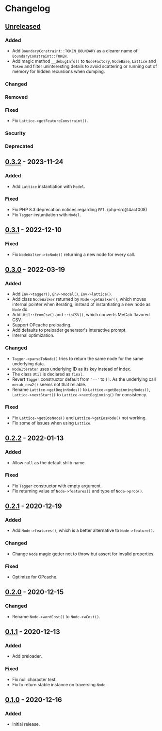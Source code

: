 # Changelog

[Unreleased]: https://github.com/ranvis/php-mecab-ffi/compare/v0.3.2...HEAD
## [Unreleased]
### Added
- Add `BoundaryConstraint::TOKEN_BOUNDARY` as a clearer name of `BoundaryConstraint::TOKEN`.
- Add magic method `__debugInfo()` to `NodeFactory`, `NodeBase`, `Lattice` and `Token` and filter uninteresting details to avoid scattering or running out of memory for hidden recursions when dumping.
### Changed
### Removed
### Fixed
- Fix `Lattice->getFeatureConstraint()`.
### Security
### Deprecated

[0.3.2]: https://github.com/ranvis/php-mecab-ffi/compare/v0.3.1..v0.3.2
## [0.3.2] - 2023-11-24
### Added
- Add `Lattice` instantiation with `Model`.
### Fixed
- Fix PHP 8.3 deprecation notices regarding `FFI`. (php-src@4acf008)
- Fix `Tagger` instantiation with `Model`.

[0.3.1]: https://github.com/ranvis/php-mecab-ffi/compare/v0.3.0..v0.3.1
## [0.3.1] - 2022-12-10
### Fixed
- Fix `NodeWalker->toNode()` returning a new node for every call.

[0.3.0]: https://github.com/ranvis/php-mecab-ffi/compare/v0.2.2..v0.3.0
## [0.3.0] - 2022-03-19
### Added
- Add `Env->tagger()`, `Env->model()`, `Env->lattice()`.
- Add class `NodeWalker` returned by `Node->getWalker()`, which moves internal pointer when iterating, instead of instantiating a new node as `Node` do.
- Add `Util::fromCsv()` and `::toCSV()`, which converts MeCab flavored CSV.
- Support OPcache preloading.
- Add defaults to preloader generator's interactive prompt.
- Internal optimization.
### Changed
- `Tagger->parseToNode()` tries to return the same node for the same underlying data.
- `NodeIterator` uses underlying ID as its key instead of index.
- The class `Util` is declared as `final`.
- Revert `Tagger` constructor default from `'--'` to `[]`.
  As the underlying call `mecab_new2()` seems not that reliable.
- Rename `Lattice->getBeginNodes()` to `Lattice->getBeginningNodes()`,
  `Lattice->nextStart()` to `Lattice->nextBeginning()` for consistency.
### Fixed
- Fix `Lattice->getBosNode()` and `Lattice->getEosNode()` not working.
- Fix some of issues when using `Lattice`.

[0.2.2]: https://github.com/ranvis/php-mecab-ffi/compare/v0.2.1..v0.2.2
## [0.2.2] - 2022-01-13
### Added
- Allow `null` as the default shlib name.
### Fixed
- Fix `Tagger` constructor with empty argument.
- Fix returning value of `Node->features()` and type of `Node->prob()`.

[0.2.1]: https://github.com/ranvis/php-mecab-ffi/compare/v0.2.0..v0.2.1
## [0.2.1] - 2020-12-19
### Added
- Add `Node->features()`, which is a better alternative to `Node->feature()`.
### Changed
- Change `Node` magic getter not to throw but assert for invalid properties.
### Fixed
- Optimize for OPcache.

[0.2.0]: https://github.com/ranvis/php-mecab-ffi/compare/v0.1.1..v0.2.0
## [0.2.0] - 2020-12-15
### Changed
- Rename `Node->wordCost()` to `Node->wCost()`.

[0.1.1]: https://github.com/ranvis/php-mecab-ffi/compare/v0.1.0..v0.1.1
## [0.1.1] - 2020-12-13
### Added
- Add preloader.
### Fixed
- Fix null character test.
- Fix to return stable instance on traversing `Node`.

[0.1.0]: https://github.com/ranvis/php-mecab-ffi/commits/v0.1.0
## [0.1.0] - 2020-12-16
### Added
- Initial release.
